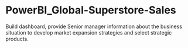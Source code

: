 # PowerBI_Global-Superstore-Sales
Build dashboard, provide Senior manager information about the business situation to develop market expansion strategies and select strategic products.
